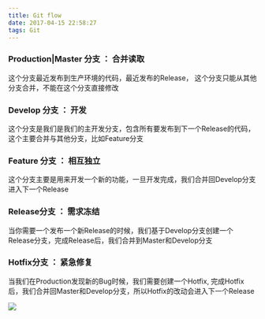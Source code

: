 ```yaml
---
title: Git flow
date: 2017-04-15 22:58:27
tags: Git
---
```


### Production|Master 分支 ： 合并读取
这个分支最近发布到生产环境的代码，最近发布的Release， 这个分支只能从其他分支合并，不能在这个分支直接修改

### Develop 分支 ： 开发
这个分支是我们是我们的主开发分支，包含所有要发布到下一个Release的代码，这个主要合并与其他分支，比如Feature分支

### Feature 分支 ： 相互独立
这个分支主要是用来开发一个新的功能，一旦开发完成，我们合并回Develop分支进入下一个Release

### Release分支 ： 需求冻结
当你需要一个发布一个新Release的时候，我们基于Develop分支创建一个Release分支，完成Release后，我们合并到Master和Develop分支

### Hotfix分支 ： 紧急修复
当我们在Production发现新的Bug时候，我们需要创建一个Hotfix, 完成Hotfix后，我们合并回Master和Develop分支，所以Hotfix的改动会进入下一个Release

![](/images/2017_04_15_0.png)